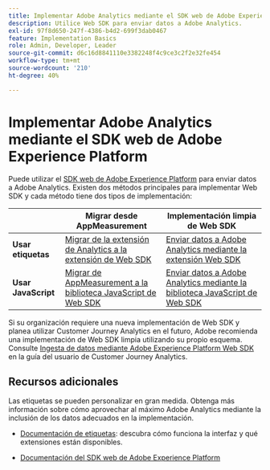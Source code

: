 ```yaml
---
title: Implementar Adobe Analytics mediante el SDK web de Adobe Experience Platform
description: Utilice Web SDK para enviar datos a Adobe Analytics.
exl-id: 97f8d650-247f-4386-b4d2-699f3dab0467
feature: Implementation Basics
role: Admin, Developer, Leader
source-git-commit: d6c16d8841110e3382248f4c9ce3c2f2e32fe454
workflow-type: tm+mt
source-wordcount: '210'
ht-degree: 40%

---
```


# Implementar Adobe Analytics mediante el SDK web de Adobe Experience Platform

Puede utilizar el [SDK web de Adobe Experience Platform](https://experienceleague.adobe.com/docs/experience-platform/web-sdk/home.html) para enviar datos a Adobe Analytics. Existen dos métodos principales para implementar Web SDK y cada método tiene dos tipos de implementación:

| | **Migrar desde AppMeasurement** | **Implementación limpia de Web SDK** |
| --- | --- | --- |
| **Usar etiquetas** | [Migrar de la extensión de Analytics a la extensión de Web SDK](analytics-extension-to-web-sdk.md) | [Enviar datos a Adobe Analytics mediante la extensión Web SDK](web-sdk-tag-extension.md) |
| **Usar JavaScript** | [Migrar de AppMeasurement a la biblioteca JavaScript de Web SDK](appmeasurement-to-web-sdk.md) | [Enviar datos a Adobe Analytics mediante la biblioteca JavaScript de Web SDK](web-sdk-javascript-library.md) |

Si su organización requiere una nueva implementación de Web SDK y planea utilizar Customer Journey Analytics en el futuro, Adobe recomienda una implementación de Web SDK limpia utilizando su propio esquema. Consulte [Ingesta de datos mediante Adobe Experience Platform Web SDK](https://experienceleague.adobe.com/es/docs/analytics-platform/using/cja-data-ingestion/ingest-use-guides/edge-network/aepwebsdk) en la guía del usuario de Customer Journey Analytics.

## Recursos adicionales

Las etiquetas se pueden personalizar en gran medida. Obtenga más información sobre cómo aprovechar al máximo Adobe Analytics mediante la inclusión de los datos adecuados en la implementación.

- [Documentación de etiquetas](https://experienceleague.adobe.com/docs/experience-platform/tags/home.html?lang=es#): descubra cómo funciona la interfaz y qué extensiones están disponibles.

- [Documentación del SDK web de Adobe Experience Platform](https://experienceleague.adobe.com/docs/web-sdk.html?lang=es)
